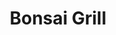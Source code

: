 ---
layout: place
title: "Bonsai Grill"
permalink: /virginia/arlington/bonsai-grill.html
stateAbbr: VA
stateName: Virginia
cityName: Arlington
place_id: ChIJJf3fuCm3t4kRCr8rILYLOTE
photos:
  - name: >-
      places/ChIJJf3fuCm3t4kRCr8rILYLOTE/photos/AeeoHcLDs7EikOXubYDuGTAdpfDf9s6mjPMSG24OzvuS5YJGGCyR5RKdb3_ukQHJeK5FOIve-pcWpPryyEYYtbBWsGoULCO2IbH-4pO9jwAhRivs4cqIshzf7asJRqvAkUO5b59wBQLkeKe6A8yEyJiZmkpoLiZiSizQRgutn6e5J8EAZ-4qNBkZXPpLQu56UEcf5jr7nMxtBZBiNwJksN47jFze4KRLiqJEPQ8YQRibJ4fP5Kb71E6XKX4MeXj4uIE7dfIwrkOuc3SZm06a4t9vuwfR_lZonbZZOxleSSpHHHErQX6ja8C1al37qtQ8ndtbrH5UuwX_2CG-6bz5dPWcv2JCWlmf9qJuufeJZtk1A0JGJxR9gypIHg9wXmwqQs4SbkR1Fp66ovlaT8zFYW6y4Noz-YrLK7BtXlwIUuTZrJfcJmew
    widthPx: 3024
    heightPx: 4032
    authorAttributions:
      - displayName: Mr. Majestic
        uri: https://maps.google.com/maps/contrib/107211313280313482566
        photoUri: >-
          https://lh3.googleusercontent.com/a-/ALV-UjUBgxu2JyLROJqf37f3H48aql1Kmel9NN-s2bAogsLyEN86fi20Gg=s100-p-k-no-mo
    flagContentUri: >-
      https://www.google.com/local/imagery/report/?cb_client=maps_api_places.places_api&image_key=!1e10!2sCIHM0ogKEICAgIC44v3a-QE&hl=en-US
    googleMapsUri: >-
      https://www.google.com/maps/place//data=!3m4!1e2!3m2!1sCIHM0ogKEICAgIC44v3a-QE!2e10!4m2!3m1!1s0x89b7b729b8dffd25:0x31390bb6202bbf0a
  - name: >-
      places/ChIJJf3fuCm3t4kRCr8rILYLOTE/photos/AeeoHcK05Mg-iHmcOeAzNgiWMo9YNSMeSnqRpcTSGe57arxXIiFOFQ9ntCHHPHmKTySsqh6_jJn1rbfh-8xADQLiYt44U5OKIXBSK6k9tSnqvKH6HQnUdbFVu-bjysCELR7NwbNW9tctvvAMIyE4MDK83a5wKCqelUwLfeRvzljhJcOrj6OGw-8dgHCXgZcn7JQuAQxSpEi0Y8IY-QhBB53M3xkk8InrUBYzcx2oY28xBMSNlkoJeZVnXTjC9T_ZT140YqY2NgJjpcdQEB91Zquw7cphe_MnWkBK8B_mZyU3eralm_foCJVaqAHMSlggKvCelJjTAQsAQpYBhvf1O8h_5Pdi-Z_xzwnhD-0rssKk1JAa6uKdL7IksQ7SqPPgVtAtKj5ZSafnk0RAa2G4Rpf3AdMVHk5fxTNcRS4pmggiqfM
    widthPx: 3264
    heightPx: 2448
    authorAttributions:
      - displayName: Jeong Seon Kim
        uri: https://maps.google.com/maps/contrib/112705766708695639571
        photoUri: >-
          https://lh3.googleusercontent.com/a/ACg8ocKeAy8ZdQ1aLfeAQ3e4LnDsl8eXl_TC3dPXUizPJIbnId7zZg=s100-p-k-no-mo
    flagContentUri: >-
      https://www.google.com/local/imagery/report/?cb_client=maps_api_places.places_api&image_key=!1e10!2sCIHM0ogKEICAgIC4wMXRLw&hl=en-US
    googleMapsUri: >-
      https://www.google.com/maps/place//data=!3m4!1e2!3m2!1sCIHM0ogKEICAgIC4wMXRLw!2e10!4m2!3m1!1s0x89b7b729b8dffd25:0x31390bb6202bbf0a
  - name: >-
      places/ChIJJf3fuCm3t4kRCr8rILYLOTE/photos/AeeoHcJAnpYAo4mGTQv6Zi4P_003JEyv-2AHIMA_bXGJCazMhy7iPoGxRYSwg0Psfp515NIS9aEG66g0xQlJBsC_AA2VrZoGKzdlLcSe1uxXB7eQMcrxThQJ-RUJim0m9F2pRaC4szuoTuqmyENizjwy5MksfDNDSUTapEMrsgN-leaeyBfXmrvGGiZfFSs75qDdv7YzEmAuLqtbDCX0lhisMb0_Co78IzTHLyzJvIkXqZCUkuERQO8V-5-GxGi8pSxuymFZOdnJeJ2N6RAAkQqegUf60xe7x336krzD0vBAWkqSQm7v5Mkf5ZX8he2ZZFqZb0LGssNaA1wqv43T4uK1GAios_4QptCahGu7LZyNJXjty-mQ1vtyrq0raDWFWSBnfcvk2Tx0AMRIgTFlFx9eIpHJHCuOrBeEMYlNRFdSb7gmCA
    widthPx: 4000
    heightPx: 3000
    authorAttributions:
      - displayName: Tom Tran
        uri: https://maps.google.com/maps/contrib/103714316498930992553
        photoUri: >-
          https://lh3.googleusercontent.com/a-/ALV-UjVsF_mzp61vbgY3AbN_Y3ImHZ15Pjf8BB1_9pCCGL39kUoyqNfJkg=s100-p-k-no-mo
    flagContentUri: >-
      https://www.google.com/local/imagery/report/?cb_client=maps_api_places.places_api&image_key=!1e10!2sCIHM0ogKEICAgICzy8u-eA&hl=en-US
    googleMapsUri: >-
      https://www.google.com/maps/place//data=!3m4!1e2!3m2!1sCIHM0ogKEICAgICzy8u-eA!2e10!4m2!3m1!1s0x89b7b729b8dffd25:0x31390bb6202bbf0a
  - name: >-
      places/ChIJJf3fuCm3t4kRCr8rILYLOTE/photos/AeeoHcKgTYGCH4q_lhYkhyzPd8mNFSsIA2gSwJxy5KAofIMZIv_SOlyZUOZHykl_DAnJYqOvshwNNc-U_5u7AQmRucZJhtUGk6fT4Xwppy7kXV7aplYq6UZJrcWrL8xyPJg7Xf2UPDsp8w16wR2c__rReyuRf_Sg2KCUrOQueJZsX1mJ1kdkERToUqTsu6urGtGOraHcd41l6QQexdzoC17QW3u4omRe_0WpJ-SrOEfta-gXrHSQSzONASbOjk8b7cSjfuC9EsStH3sbAeiuBMGYeSBGdiSxzMm29DCBeNGMrCfbAVQg7YG92B7n5SAiyjfcxsxztO4J7TslDkVRfH38jFT4p6EifBZ5U_s_Jz1sZ1LWmR2lFeVhwzjetV1iPjYWVbd4xoUwVR3E3ySQz_hYhVGr4VR9WazSJCviy_Xc6zl5ekQ
    widthPx: 3024
    heightPx: 4032
    authorAttributions:
      - displayName: Alexandre Vasconcellos
        uri: https://maps.google.com/maps/contrib/108644912543010305040
        photoUri: >-
          https://lh3.googleusercontent.com/a-/ALV-UjVjiaKdYNMvNJB0-ChLhBloMHEe68JS3soFL228Yd62hr07HtBM=s100-p-k-no-mo
    flagContentUri: >-
      https://www.google.com/local/imagery/report/?cb_client=maps_api_places.places_api&image_key=!1e10!2sCIHM0ogKEICAgMDwyd20-gE&hl=en-US
    googleMapsUri: >-
      https://www.google.com/maps/place//data=!3m4!1e2!3m2!1sCIHM0ogKEICAgMDwyd20-gE!2e10!4m2!3m1!1s0x89b7b729b8dffd25:0x31390bb6202bbf0a
  - name: >-
      places/ChIJJf3fuCm3t4kRCr8rILYLOTE/photos/AeeoHcK-LYnM-joFYU0VPq72WGQr4Q1UWPLQEUuubJ6A7qFNQ_U4n-I868ssK66gnjFnJUcSjrzJPWylta1FqEzyUc73mJCMWr3PWzxTjnxoL2KkRCye1dvD7cMzcjopiSXRvDSOO6Ks-MGgqMuaASofU91P8iekMW5cIpMM9aHUh6RXb-7pN5MgbjjJoCWjnYA5bIqcTLiHm61fgRD71caRpbnbhjB3bN7UgT3KxBUUeykcaFhlheMSSGBuRljkQ66k4HCGSJpbXyWM3vdFrmhStRHNVQ-yZJQ_TuRjG8dnQd2fk127gDtf6vjEtl-16Ny2CgSBBP82hF_oACqkXGFJZ_6nBkoAJm9xGe95ijrw4HCu-iK3P9kLsRVJzl_87GMtFAZ-SE50riG3BEHnvsu058SvzIPeDIDI6o_Oba_qk36coCpQ
    widthPx: 4000
    heightPx: 2250
    authorAttributions:
      - displayName: Michael Koenig
        uri: https://maps.google.com/maps/contrib/104184129438213009871
        photoUri: >-
          https://lh3.googleusercontent.com/a-/ALV-UjUQID_aKflfknPbO5PYJNLrCChpEpfDM3G9BVN2mA_PX1l_9IA9hQ=s100-p-k-no-mo
    flagContentUri: >-
      https://www.google.com/local/imagery/report/?cb_client=maps_api_places.places_api&image_key=!1e10!2sCIHM0ogKEICAgIClgb-gnwE&hl=en-US
    googleMapsUri: >-
      https://www.google.com/maps/place//data=!3m4!1e2!3m2!1sCIHM0ogKEICAgIClgb-gnwE!2e10!4m2!3m1!1s0x89b7b729b8dffd25:0x31390bb6202bbf0a
  - name: >-
      places/ChIJJf3fuCm3t4kRCr8rILYLOTE/photos/AeeoHcJIAFctQHsIFg5ml3DYBX7Dcm-muBjd9KKLsFe3dA8QtDMqHOzkOkytf6MlJ2ElqHevD6Y7_w1g0tQk6Wd2sWHk5OMYv01MK_2pvaHY5nUUBMDz7OjcsEYYo1_gTwMSdnCBk1abmgRK2sNAWlvJtwYKNOmqG8t3nxqLWMULrWoK7oEWk0rbL1vGb-fPH2RhfSMOlD0DY4bJPwdG-AoC-c1ZdXpgh9Gtao0Pym4EKr0LZ0VRG7-qAEeMLdpA10zEs3J_hriIUc8fX8VL22tC4tmyoL19VPKfJfIBO-6nUqOYbrCwDBjMVJuPlxAyAF899y9K8DSTmtgVmqMgarWVyDstt2yvDw9lVi69JaQ2Uu0ZkzXZi4Lc35-9Ll0FeV3ZaPE6qSzmOw7aUOD1JuGqwnygwBdAXIJEOYA2jVu7G1FAHw
    widthPx: 2715
    heightPx: 2036
    authorAttributions:
      - displayName: Nelson Roman
        uri: https://maps.google.com/maps/contrib/112368911569888274866
        photoUri: >-
          https://lh3.googleusercontent.com/a-/ALV-UjXJwi9REd5e3sudpD70KdN2XRC9vJEMZLtN1OxwpCmNn4TqgPwASA=s100-p-k-no-mo
    flagContentUri: >-
      https://www.google.com/local/imagery/report/?cb_client=maps_api_places.places_api&image_key=!1e10!2sCIHM0ogKEICAgIDrxN24Aw&hl=en-US
    googleMapsUri: >-
      https://www.google.com/maps/place//data=!3m4!1e2!3m2!1sCIHM0ogKEICAgIDrxN24Aw!2e10!4m2!3m1!1s0x89b7b729b8dffd25:0x31390bb6202bbf0a
  - name: >-
      places/ChIJJf3fuCm3t4kRCr8rILYLOTE/photos/AeeoHcIaS0sGDZMpg7IGTrB7YqAKWgIURJxzq__F6qHF2eMPeskgS-24u6tvRpN3B9VAWyGyZXVU4I6viwil1QQn4kMWmunL_R1fzqSvBKDMLjqrwlFSbzOvGbx3AXuSyun3hSTg2WpBvPPQXuaR7DFfKBbtWUKC3m_oNTjTlG8uo6KMBozxD-t2ettMwZVnDFZ2YeQH9MfipREt1CZosty9PtZ2fJ5OBlRVhBtfPskisYBjQuaBdW_qAUzvAsKKSSQeX6iOn2HfcQG-7xwggHMk8DeOB9s8M_ZkJPN4VogzhXJdAmKtJK95BR__6-ythf38AXP1bCoNnfTrfo3U4yzJiTm8fx8jzZF0Qp_fnuhknI_z361-gbKboRZpdO8JTXe1-UNQh-IGNSNya8dGv33_iUekxxH69O0WsSsNpCEitVQVAw
    widthPx: 3024
    heightPx: 4032
    authorAttributions:
      - displayName: Oksana Pena Y Lillo
        uri: https://maps.google.com/maps/contrib/109128093962946849264
        photoUri: >-
          https://lh3.googleusercontent.com/a/ACg8ocIa5mCIkqzYgl0DE3RM-TBrR8Yl0vWYN5ioj79CeS4uR0tppA=s100-p-k-no-mo
    flagContentUri: >-
      https://www.google.com/local/imagery/report/?cb_client=maps_api_places.places_api&image_key=!1e10!2sCIHM0ogKEICAgIDS2rCSIA&hl=en-US
    googleMapsUri: >-
      https://www.google.com/maps/place//data=!3m4!1e2!3m2!1sCIHM0ogKEICAgIDS2rCSIA!2e10!4m2!3m1!1s0x89b7b729b8dffd25:0x31390bb6202bbf0a
  - name: >-
      places/ChIJJf3fuCm3t4kRCr8rILYLOTE/photos/AeeoHcInFQXk4oRYhYxFElS9PACHbpvcWMOaDebunybTMBf7p_8QID-mOAkukgPdB1mWdkC7nMt_oYBCyFmpUnyj0w2fnle1OBhH5eALvry9zOK0CJT0PYjancDBC_32cirG5cb_Q0REa2LPxO06PfZpbvJVIGexyvl2AE94cRf3sd-mIDYXd4jdVbpdPoKZX7PWirex5hJjpx0cJqmLfEgwIOudvY9zhkGhjnYhfc_AwGLhQ0Ud_q5EASbeKh_2qGl6zhsq02iE65GqN_OXlXLBjwlDgyEZWOrwcP2osG-E6Gy5cZRlWkqYsGoU1e-QZLluwH_tfGUaZIEaAjLt-LVZZh8g7F4cWdcr1-IIYWaKGyYSsp9u7VBecwRdhUcI70zobgQf4oNEX-mwSdlmasFE9zY2mol8pqufkN9wYyB9OET7CQ
    widthPx: 3024
    heightPx: 4032
    authorAttributions:
      - displayName: Jessica Behling
        uri: https://maps.google.com/maps/contrib/112392371580514382064
        photoUri: >-
          https://lh3.googleusercontent.com/a-/ALV-UjWTG19gkpnQcCyweRl2HHvTT42HdPE0qBAsu1NsOUl1EJTz1uJ8SA=s100-p-k-no-mo
    flagContentUri: >-
      https://www.google.com/local/imagery/report/?cb_client=maps_api_places.places_api&image_key=!1e10!2sCIHM0ogKEICAgIDVnpvhEw&hl=en-US
    googleMapsUri: >-
      https://www.google.com/maps/place//data=!3m4!1e2!3m2!1sCIHM0ogKEICAgIDVnpvhEw!2e10!4m2!3m1!1s0x89b7b729b8dffd25:0x31390bb6202bbf0a
  - name: >-
      places/ChIJJf3fuCm3t4kRCr8rILYLOTE/photos/AeeoHcLgqlPRWMvJb9x1aIIlB3sO2LZsDxtYxSFq3OMh-pJlZ0jBoradcn5ah2mZ5pjZdyX9y40frdAwJM76nOHn9O17yLH8fXiOJdo2Prv3WAQK7BfJj12wBfGoNLPW57W8LAl1cBlw2q85-Ko2wrDHe4uptGF4tTEs1Lkv8eyGDpJXs7KF23-lvfXYrf4tsLM86Pi0AFuM0NmzJZPRsipCUHeNaejopCBRbQkcdLmYnJx60e-5HuvlG3aSuKIpaMLYIK46uHtClUxwKSJ3r1YBX_R3JA9ojZPxeewgUNX2nYE0uQoVBB-XXHW-a3kn1uAOvrXKstsd3CSvvC7Aqvxu5AF2uQUJA65Fcq-kBhQPGyRV1l0iYY0DlgvPf3dOmiUhidU8-JpS3N-ShDm01a7lz1upAch33aCVIK8tyMxtx_JVvaMH
    widthPx: 4000
    heightPx: 3000
    authorAttributions:
      - displayName: Danyel Garcia
        uri: https://maps.google.com/maps/contrib/109552128683245286935
        photoUri: >-
          https://lh3.googleusercontent.com/a-/ALV-UjVAqXRjwwJT8pumCLcV5Jsvq4Hfwzih23z4K7l5i3HPIZgLq6oYPg=s100-p-k-no-mo
    flagContentUri: >-
      https://www.google.com/local/imagery/report/?cb_client=maps_api_places.places_api&image_key=!1e10!2sCIHM0ogKEICAgID7yZ_7qgE&hl=en-US
    googleMapsUri: >-
      https://www.google.com/maps/place//data=!3m4!1e2!3m2!1sCIHM0ogKEICAgID7yZ_7qgE!2e10!4m2!3m1!1s0x89b7b729b8dffd25:0x31390bb6202bbf0a
  - name: >-
      places/ChIJJf3fuCm3t4kRCr8rILYLOTE/photos/AeeoHcJ_YJ3IXUK98CnEzUSMOPfrBCp6mdfQ8RDZlaKtjPmxPmxLHuq8UeOGSSj66e_MosXy49Rc1NkLIMwOtVA7pd0ZiBboLQesQdax8g98XkVIIwF3v1sHGPBFdaxY_3zRQHXUcfgTCMOsjUgPjixMW9_PIEYRb_GfhW8nP7JB8ZR8AkXrjr2Kde0pxEfNXkR1R1M9QgdW8KbF1thWHjAbZByhtkTyJqZno5UTu9Rim-QR81IPRQ2rzVIslNQxShbd5PGqphni3swB7lNmdANZUko7ciX0LehNoefYfZj0NLCY7L20WLfT3fnnf6Z_rvS3-WgBtcmHMVUuwMc8yKqa9ZYtA_DmjtIOTbrxI-AALWtrC6jo4-C-SqArwCFbtbQ7gVIFWwyZAM0-3pZjGpOjLeuWswRZZCPt3p2HPIfVqaxexg
    widthPx: 4032
    heightPx: 3024
    authorAttributions:
      - displayName: Nelson Roman
        uri: https://maps.google.com/maps/contrib/112368911569888274866
        photoUri: >-
          https://lh3.googleusercontent.com/a-/ALV-UjXJwi9REd5e3sudpD70KdN2XRC9vJEMZLtN1OxwpCmNn4TqgPwASA=s100-p-k-no-mo
    flagContentUri: >-
      https://www.google.com/local/imagery/report/?cb_client=maps_api_places.places_api&image_key=!1e10!2sCIHM0ogKEICAgIDrxN24Qw&hl=en-US
    googleMapsUri: >-
      https://www.google.com/maps/place//data=!3m4!1e2!3m2!1sCIHM0ogKEICAgIDrxN24Qw!2e10!4m2!3m1!1s0x89b7b729b8dffd25:0x31390bb6202bbf0a
address: 553 23rd St S, Arlington, VA 22202, USA
street: 553 23rd St S
city: Arlington
state: VA
zip: '22202'
country: USA
neighborhood: Crystal City
latitude: '38.853427'
longitude: '-77.054820'
accessibility_options:
  wheelchairAccessibleParking: true
  wheelchairAccessibleEntrance: true
  wheelchairAccessibleRestroom: true
  wheelchairAccessibleSeating: true
business_status: OPERATIONAL
name: Bonsai Grill
google_maps_links:
  directionsUri: >-
    https://www.google.com/maps/dir//''/data=!4m7!4m6!1m1!4e2!1m2!1m1!1s0x89b7b729b8dffd25:0x31390bb6202bbf0a!3e0
  placeUri: https://maps.google.com/?cid=3546879058382667530
  writeAReviewUri: >-
    https://www.google.com/maps/place//data=!4m3!3m2!1s0x89b7b729b8dffd25:0x31390bb6202bbf0a!12e1
  reviewsUri: >-
    https://www.google.com/maps/place//data=!4m4!3m3!1s0x89b7b729b8dffd25:0x31390bb6202bbf0a!9m1!1b1
  photosUri: >-
    https://www.google.com/maps/place//data=!4m3!3m2!1s0x89b7b729b8dffd25:0x31390bb6202bbf0a!10e5
primary_type: Sushi Restaurant
opening_hours:
  regular: null
  current: null
secondary_opening_hours:
  regular:
    weekdayDescriptions: null
    type: null
  current:
    weekdayDescriptions: null
    type: null
phone: (703) 553-7723
price_level: null
price_range: $20 &ndash; $30
rating: '4.4'
rating_count: 0
website: http://www.crystalbonsaisushirestaurant.com/
description: >-
  Cozy sushi house that offers bonsai boats, bento boxes, Japanese beers & other
  favorite dishes.
reviews:
  - name: >-
      places/ChIJJf3fuCm3t4kRCr8rILYLOTE/reviews/ChZDSUhNMG9nS0VJQ0FnTUNJaExtN0V3EAE
    relativePublishTimeDescription: 2 weeks ago
    rating: 5
    text:
      text: >-
        Small authentic restaurant with yummy sushi and a great selection of
        Sake. My friend and I enjoyed their soup, salads and different sushi
        rolls (California, salmon and vegetarian) and we loved every single one.
        The service is always quick and very polite. We will definitely be back
      languageCode: en
    originalText:
      text: >-
        Small authentic restaurant with yummy sushi and a great selection of
        Sake. My friend and I enjoyed their soup, salads and different sushi
        rolls (California, salmon and vegetarian) and we loved every single one.
        The service is always quick and very polite. We will definitely be back
      languageCode: en
    authorAttribution:
      displayName: Jenn Sears-C
      uri: https://www.google.com/maps/contrib/104428495542892042398/reviews
      photoUri: >-
        https://lh3.googleusercontent.com/a-/ALV-UjU15fY1Ctl92AjqZy7jHZ3SdKmShXbtzseTBpeZvuSO7VwhhRY=s128-c0x00000000-cc-rp-mo-ba3
    publishTime: '2025-03-30T08:41:49.131982Z'
    flagContentUri: >-
      https://www.google.com/local/review/rap/report?postId=ChZDSUhNMG9nS0VJQ0FnTUNJaExtN0V3EAE&d=17924085&t=1
    googleMapsUri: >-
      https://www.google.com/maps/reviews/data=!4m6!14m5!1m4!2m3!1sChZDSUhNMG9nS0VJQ0FnTUNJaExtN0V3EAE!2m1!1s0x89b7b729b8dffd25:0x31390bb6202bbf0a
  - name: >-
      places/ChIJJf3fuCm3t4kRCr8rILYLOTE/reviews/ChdDSUhNMG9nS0VJQ0FnSUNfME0tLWt3RRAB
    relativePublishTimeDescription: 3 months ago
    rating: 5
    text:
      text: >-
        This is my favorite sushi place, and they have the best Salmon Donburi!
        It’s the dish I always order. I’ve tried Salmon Donburi at many other
        sushi restaurants, but none of them can compare to this one. Just take a
        look at my picture—it says it all! If you’re a salmon lover, you can’t
        go wrong with their Salmon Donburi.


        If you enjoy a variety of fish, I highly recommend trying their Chirashi
        as well. It’s fresh, flavorful, and absolutely delicious. Definitely
        give this place a try and check it out!
      languageCode: en
    originalText:
      text: >-
        This is my favorite sushi place, and they have the best Salmon Donburi!
        It’s the dish I always order. I’ve tried Salmon Donburi at many other
        sushi restaurants, but none of them can compare to this one. Just take a
        look at my picture—it says it all! If you’re a salmon lover, you can’t
        go wrong with their Salmon Donburi.


        If you enjoy a variety of fish, I highly recommend trying their Chirashi
        as well. It’s fresh, flavorful, and absolutely delicious. Definitely
        give this place a try and check it out!
      languageCode: en
    authorAttribution:
      displayName: Took Ta Chocochilli
      uri: https://www.google.com/maps/contrib/107983791932686708673/reviews
      photoUri: >-
        https://lh3.googleusercontent.com/a-/ALV-UjWb6QuycJvYRP4UrC3mverK5j-DI3lDFMCDhb-noRcj5nk172Ax=s128-c0x00000000-cc-rp-mo
    publishTime: '2025-01-12T02:58:08.289432Z'
    flagContentUri: >-
      https://www.google.com/local/review/rap/report?postId=ChdDSUhNMG9nS0VJQ0FnSUNfME0tLWt3RRAB&d=17924085&t=1
    googleMapsUri: >-
      https://www.google.com/maps/reviews/data=!4m6!14m5!1m4!2m3!1sChdDSUhNMG9nS0VJQ0FnSUNfME0tLWt3RRAB!2m1!1s0x89b7b729b8dffd25:0x31390bb6202bbf0a
  - name: >-
      places/ChIJJf3fuCm3t4kRCr8rILYLOTE/reviews/ChZDSUhNMG9nS0VJQ0FnSURyeE4yNFhREAE
    relativePublishTimeDescription: 9 months ago
    rating: 4
    text:
      text: >-
        It’s a good place with good food, it’s really small, so if you come with
        a large crew, you might not be too happy. We had no complains about the
        food and service. The price is ok.
      languageCode: en
    originalText:
      text: >-
        It’s a good place with good food, it’s really small, so if you come with
        a large crew, you might not be too happy. We had no complains about the
        food and service. The price is ok.
      languageCode: en
    authorAttribution:
      displayName: Nelson Roman
      uri: https://www.google.com/maps/contrib/112368911569888274866/reviews
      photoUri: >-
        https://lh3.googleusercontent.com/a-/ALV-UjXJwi9REd5e3sudpD70KdN2XRC9vJEMZLtN1OxwpCmNn4TqgPwASA=s128-c0x00000000-cc-rp-mo-ba6
    publishTime: '2024-07-15T02:22:14.939246Z'
    flagContentUri: >-
      https://www.google.com/local/review/rap/report?postId=ChZDSUhNMG9nS0VJQ0FnSURyeE4yNFhREAE&d=17924085&t=1
    googleMapsUri: >-
      https://www.google.com/maps/reviews/data=!4m6!14m5!1m4!2m3!1sChZDSUhNMG9nS0VJQ0FnSURyeE4yNFhREAE!2m1!1s0x89b7b729b8dffd25:0x31390bb6202bbf0a
  - name: >-
      places/ChIJJf3fuCm3t4kRCr8rILYLOTE/reviews/ChdDSUhNMG9nS0VJQ0FnTUNJenFQNTBBRRAB
    relativePublishTimeDescription: a week ago
    rating: 5
    text:
      text: >-
        Small, cozy, and authentic. Come early, or else you’ll be waiting for a
        few, but it’ll be worth it.
      languageCode: en
    originalText:
      text: >-
        Small, cozy, and authentic. Come early, or else you’ll be waiting for a
        few, but it’ll be worth it.
      languageCode: en
    authorAttribution:
      displayName: Chino Chen
      uri: https://www.google.com/maps/contrib/116185858025012105560/reviews
      photoUri: >-
        https://lh3.googleusercontent.com/a-/ALV-UjXghJvHw6JVaZPlaCXIiiglbJK_eN6wfSn0kkxuGoZYUFH6JaQA=s128-c0x00000000-cc-rp-mo-ba4
    publishTime: '2025-04-02T01:01:28.946183Z'
    flagContentUri: >-
      https://www.google.com/local/review/rap/report?postId=ChdDSUhNMG9nS0VJQ0FnTUNJenFQNTBBRRAB&d=17924085&t=1
    googleMapsUri: >-
      https://www.google.com/maps/reviews/data=!4m6!14m5!1m4!2m3!1sChdDSUhNMG9nS0VJQ0FnTUNJenFQNTBBRRAB!2m1!1s0x89b7b729b8dffd25:0x31390bb6202bbf0a
  - name: >-
      places/ChIJJf3fuCm3t4kRCr8rILYLOTE/reviews/ChdDSUhNMG9nS0VJQ0FnSUQ3eVpfN2lnRRAB
    relativePublishTimeDescription: 7 months ago
    rating: 5
    text:
      text: >-
        Chose this spot because it was a short walk from our hotel, and WOW!
        What a find! An excellent selection, delicious food, and wonderful
        service! Best Miso soup I've ever had. If I'm ever back in Arlington,
        this is a must stop spot!
      languageCode: en
    originalText:
      text: >-
        Chose this spot because it was a short walk from our hotel, and WOW!
        What a find! An excellent selection, delicious food, and wonderful
        service! Best Miso soup I've ever had. If I'm ever back in Arlington,
        this is a must stop spot!
      languageCode: en
    authorAttribution:
      displayName: Danyel Garcia
      uri: https://www.google.com/maps/contrib/109552128683245286935/reviews
      photoUri: >-
        https://lh3.googleusercontent.com/a-/ALV-UjVAqXRjwwJT8pumCLcV5Jsvq4Hfwzih23z4K7l5i3HPIZgLq6oYPg=s128-c0x00000000-cc-rp-mo-ba4
    publishTime: '2024-08-25T17:21:12.918052Z'
    flagContentUri: >-
      https://www.google.com/local/review/rap/report?postId=ChdDSUhNMG9nS0VJQ0FnSUQ3eVpfN2lnRRAB&d=17924085&t=1
    googleMapsUri: >-
      https://www.google.com/maps/reviews/data=!4m6!14m5!1m4!2m3!1sChdDSUhNMG9nS0VJQ0FnSUQ3eVpfN2lnRRAB!2m1!1s0x89b7b729b8dffd25:0x31390bb6202bbf0a
parking_options:
  paidParkingLot: true
  freeStreetParking: true
  valetParking: false
payment_options:
  acceptsCreditCards: true
  acceptsDebitCards: true
  acceptsCashOnly: false
  acceptsNfc: false
allow_dogs: null
curbside_pickup: null
delivery: false
dine_in: true
good_for_children: null
good_for_groups: null
good_for_sports: false
live_music: false
menu_for_children: false
outdoor_seating: true
reservable: false
restroom: true
serves_beer: true
serves_breakfast: false
serves_brunch: false
serves_cocktails: null
serves_coffee: null
serves_dinner: true
serves_dessert: null
serves_lunch: true
serves_vegetarian_food: null
serves_wine: true
takeout: true

---